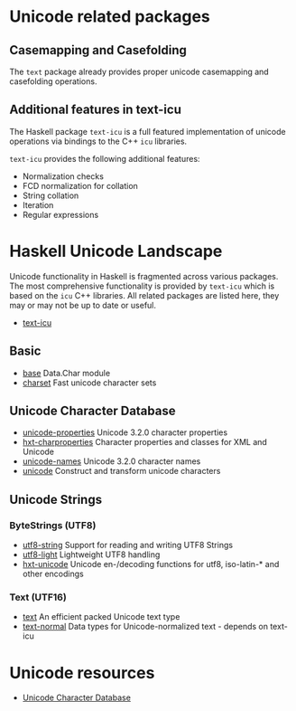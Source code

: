 # Unicode related packages

## Casemapping and Casefolding
The `text` package already provides proper unicode casemapping and casefolding
operations.

## Additional features in text-icu

The Haskell package `text-icu` is a full featured implementation of unicode
operations via bindings to the C++ `icu` libraries.

`text-icu` provides the following additional features:
* Normalization checks
* FCD normalization for collation
* String collation
* Iteration
* Regular expressions

# Haskell Unicode Landscape

Unicode functionality in Haskell is fragmented across various packages.  The
most comprehensive functionality is provided by `text-icu` which is based on
the `icu` C++ libraries. All related packages are listed here, they may or may
not be up to date or useful.

* [text-icu](https://stackage.org/lts/package/text-icu)

## Basic

* [base](https://www.stackage.org/lts/package/base) Data.Char module
* [charset](https://www.stackage.org/lts/package/charset) Fast unicode character sets

## Unicode Character Database
* [unicode-properties](https://hackage.haskell.org/package/unicode-properties) Unicode 3.2.0 character properties
* [hxt-charproperties](http://www.stackage.org/lts/package/hxt-charproperties) Character properties and classes for XML and Unicode
* [unicode-names](http://hackage.haskell.org/package/unicode-names) Unicode 3.2.0 character names
* [unicode](https://hackage.haskell.org/package/unicode) Construct and transform unicode characters

## Unicode Strings
### ByteStrings (UTF8)
* [utf8-string](https://www.stackage.org/lts/package/utf8-string) Support for reading and writing UTF8 Strings
* [utf8-light](https://www.stackage.org/lts/package/utf8-light) Lightweight UTF8 handling
* [hxt-unicode](https://www.stackage.org/lts/package/hxt-unicode) Unicode en-/decoding functions for utf8, iso-latin-\* and other encodings
### Text (UTF16)
* [text](https://www.stackage.org/lts/package/text) An efficient packed Unicode text type
* [text-normal](https://hackage.haskell.org/package/text-normal) Data types for Unicode-normalized text - depends on text-icu

# Unicode resources

* [Unicode Character Database](http://www.unicode.org/Public/UCD/latest/ucd)
